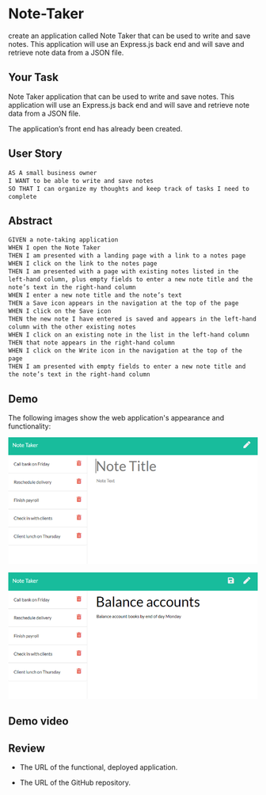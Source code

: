 # Note-Taker
create an application called Note Taker that can be used to write and save notes. This application will use an Express.js back end and will save and retrieve note data from a JSON file.

## Your Task

Note Taker application that can be used to write and save notes. This application will use an Express.js back end and will save and retrieve note data from a JSON file.

The application’s front end has already been created. 

## User Story

```
AS A small business owner
I WANT to be able to write and save notes
SO THAT I can organize my thoughts and keep track of tasks I need to complete
```
## Abstract

```
GIVEN a note-taking application
WHEN I open the Note Taker
THEN I am presented with a landing page with a link to a notes page
WHEN I click on the link to the notes page
THEN I am presented with a page with existing notes listed in the left-hand column, plus empty fields to enter a new note title and the note’s text in the right-hand column
WHEN I enter a new note title and the note’s text
THEN a Save icon appears in the navigation at the top of the page
WHEN I click on the Save icon
THEN the new note I have entered is saved and appears in the left-hand column with the other existing notes
WHEN I click on an existing note in the list in the left-hand column
THEN that note appears in the right-hand column
WHEN I click on the Write icon in the navigation at the top of the page
THEN I am presented with empty fields to enter a new note title and the note’s text in the right-hand column
```

## Demo

The following images show the web application's appearance and functionality: 

![Existing notes are listed in the left-hand column with empty fields on the right-hand side for the new note’s title and text.](./Assets/11-express-homework-demo-01.png)

![Note titled “Balance accounts” reads, “Balance account books by end of day Monday,” with other notes listed on the left.](./Assets/11-express-homework-demo-02.png)


## Demo video


## Review

* The URL of the functional, deployed application.


* The URL of the GitHub repository. 